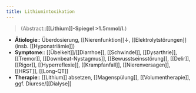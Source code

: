 ```yaml
---
title: Lithiumintoxikation
---
```

> (Abstract::**[[Lithium]]-Spiegel >1.5mmol/l.**)
- **Ätiologie**:: Überdosierung, [[Nierenfunktion]]↓, [[Elektrolytstörungen]] (insb. [[Hyponatriämie]])
- **Symptome**:: [[Übelkeit]]/[[Diarrhoe]], [[Schwindel]], [[Dysarthrie]], [[Tremor]], [[Downbeat-Nystagmus]], [[Bewusstseinsstörung]], [[Delir]], [[Rigor]], [[Hyperreflexie]], [[Krampfanfall]], [[Nierenversagen]], [[HRST]], [[Long-QT]]
- **Therapie**:: [[Lithium]] absetzen, [[Magenspülung]], [[Volumentherapie]], ggf. Diurese/[[Dialyse]]